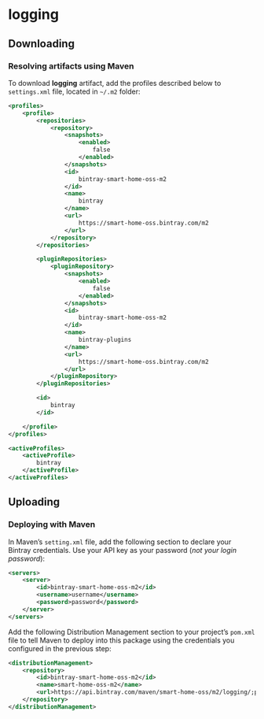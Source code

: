 # logging

## Downloading

### Resolving artifacts using Maven

To download __logging__ artifact, add the profiles described below to `settings.xml` file, located in `~/.m2` folder:

```xml
<profiles>
    <profile>
        <repositories>
            <repository>
                <snapshots>
                    <enabled>
                        false
                    </enabled>
                </snapshots>
                <id>
                    bintray-smart-home-oss-m2
                </id>
                <name>
                    bintray
                </name>
                <url>
                    https://smart-home-oss.bintray.com/m2
                </url>
            </repository>
        </repositories>

        <pluginRepositories>
            <pluginRepository>
                <snapshots>
                    <enabled>
                        false
                    </enabled>
                </snapshots>
                <id>
                    bintray-smart-home-oss-m2
                </id>
                <name>
                    bintray-plugins
                </name>
                <url>
                    https://smart-home-oss.bintray.com/m2
                </url>
            </pluginRepository>
        </pluginRepositories>

        <id>
            bintray
        </id>

    </profile>
</profiles>

<activeProfiles>
    <activeProfile>
        bintray
    </activeProfile>
</activeProfiles>
```

## Uploading

### Deploying with Maven

In Maven’s `setting.xml` file, add the following section to declare your Bintray credentials. Use your API key as your password (_not your login password_):

```xml
<servers>
    <server>
        <id>bintray-smart-home-oss-m2</id>
        <username>username</username>
        <password>password</password>
    </server>
</servers>
```

Add the following Distribution Management section to your project’s `pom.xml` file to tell Maven to deploy into this package using the credentials you configured in the previous step:

```xml
<distributionManagement>
    <repository>
        <id>bintray-smart-home-oss-m2</id>
        <name>smart-home-oss-m2</name>
        <url>https://api.bintray.com/maven/smart-home-oss/m2/logging/;publish=1</url>
    </repository>
</distributionManagement>
```